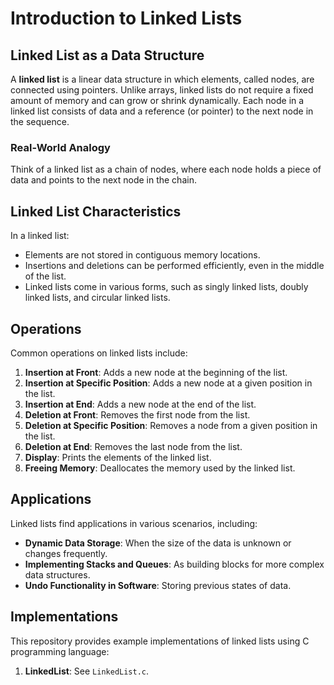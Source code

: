# Introduction to Linked Lists

## Linked List as a Data Structure

A **linked list** is a linear data structure in which elements, called nodes, are connected using pointers. Unlike arrays, linked lists do not require a fixed amount of memory and can grow or shrink dynamically. Each node in a linked list consists of data and a reference (or pointer) to the next node in the sequence.

### Real-World Analogy

Think of a linked list as a chain of nodes, where each node holds a piece of data and points to the next node in the chain.

## Linked List Characteristics

In a linked list:
- Elements are not stored in contiguous memory locations.
- Insertions and deletions can be performed efficiently, even in the middle of the list.
- Linked lists come in various forms, such as singly linked lists, doubly linked lists, and circular linked lists.

## Operations

Common operations on linked lists include:

1. **Insertion at Front**: Adds a new node at the beginning of the list.
2. **Insertion at Specific Position**: Adds a new node at a given position in the list.
3. **Insertion at End**: Adds a new node at the end of the list.
4. **Deletion at Front**: Removes the first node from the list.
5. **Deletion at Specific Position**: Removes a node from a given position in the list.
6. **Deletion at End**: Removes the last node from the list.
7. **Display**: Prints the elements of the linked list.
8. **Freeing Memory**: Deallocates the memory used by the linked list.

## Applications

Linked lists find applications in various scenarios, including:

- **Dynamic Data Storage**: When the size of the data is unknown or changes frequently.
- **Implementing Stacks and Queues**: As building blocks for more complex data structures.
- **Undo Functionality in Software**: Storing previous states of data.

## Implementations

This repository provides example implementations of linked lists using C programming language:
1. **LinkedList**: See `LinkedList.c`.